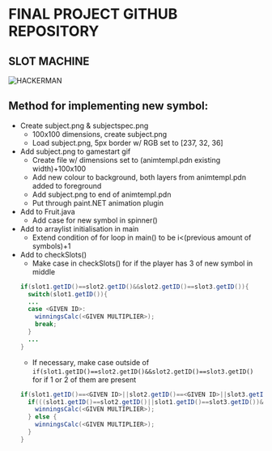 # FINAL PROJECT GITHUB REPOSITORY
## SLOT MACHINE
![HACKERMAN](https://c.tenor.com/Pm4S40MGsIQAAAAC/hacker-hackerman.gif)
## Method for implementing new symbol:
* Create subject.png & subjectspec.png
  * 100x100 dimensions, create subject.png
  * Load subject.png, 5px border w/ RGB set to [237, 32, 36]
* Add subject.png to gamestart gif
  * Create file w/ dimensions set to (animtempl.pdn existing width)+100x100
  * Add new colour to background, both layers from animtempl.pdn added to foreground
  * Add subject.png to end of animtempl.pdn
  * Put through paint.NET animation plugin
* Add to Fruit.java
  * Add case for new symbol in spinner()
* Add to arraylist initialisation in main
  * Extend condition of for loop in main() to be i<(previous amount of symbols)+1
* Add to checkSlots()
  * Make case in checkSlots() for if the player has 3 of new symbol in middle
  ```java
  if(slot1.getID()==slot2.getID()&&slot2.getID()==slot3.getID()){
    switch(slot1.getID()){
    ...
    case <GIVEN ID>:
      winningsCalc(<GIVEN MULTIPLIER>);
      break;
    }
    ...
  }
  ```
  * If necessary, make case outside of `if(slot1.getID()==slot2.getID()&&slot2.getID()==slot3.getID()` for if 1 or 2 of them are present
  ```java
  if(slot1.getID()==<GIVEN ID>||slot2.getID()==<GIVEN ID>||slot3.getID()==<GIVEN ID>){
    if(((slot1.getID()==slot2.getID()||slot1.getID()==slot3.getID())&&slot1.getID()==<GIVEN ID>)||((slot2.getID()==slot3.getID())&&slot2.getID()==<GIVEN ID>)){
      winningsCalc(<GIVEN MULTIPLIER>);
    } else {
      winningsCalc(<GIVEN MULTIPLIER>);
    }
  }
  ```
